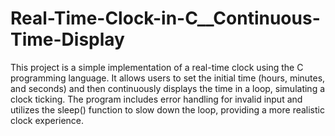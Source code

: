 # Real-Time-Clock-in-C__Continuous-Time-Display
This project is a simple implementation of a real-time clock using the C programming language. It allows users to set the initial time (hours, minutes, and seconds) and then continuously displays the time in a loop, simulating a clock ticking. The program includes error handling for invalid input and utilizes the sleep() function to slow down the loop, providing a more realistic clock experience.
